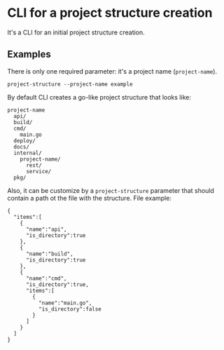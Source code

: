 # CLI for a project structure creation

It's a CLI for an initial project structure creation. 

## Examples

There is only one required parameter: it's a project name (`project-name`).
```
project-structure --project-name example
```

By default CLI creates a go-like project structure that looks like:
```
project-name
  api/
  build/
  cmd/
    main.go
  deploy/
  docs/
  internal/
    project-name/
      rest/
      service/
  pkg/
```
Also, it can be customize by a `project-structure` parameter that should contain a path ot the file with the structure.
File example:
```
{
  "items":[
    {
      "name":"api",
      "is_directory":true
    },
    {
      "name":"build",
      "is_directory":true
    },
    {
      "name":"cmd",
      "is_directory":true,
      "items":[
        {
          "name":"main.go",
          "is_directory":false
        }
      ]
    }
  ]
}
```
